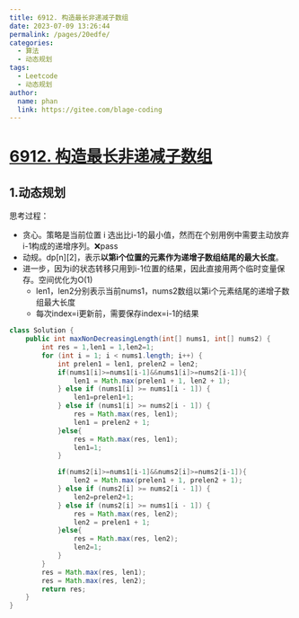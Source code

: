 ```yaml
---
title: 6912. 构造最长非递减子数组
date: 2023-07-09 13:26:44
permalink: /pages/20edfe/
categories:
  - 算法
  - 动态规划
tags:
  - Leetcode
  - 动态规划
author: 
  name: phan
  link: https://gitee.com/blage-coding
---
```

# [6912. 构造最长非递减子数组](https://leetcode.cn/problems/longest-non-decreasing-subarray-from-two-arrays/)

## 1.动态规划

思考过程：

- 贪心。策略是当前位置 i 选出比i-1的最小值，然而在个别用例中需要主动放弃i-1构成的递增序列。❌pass
- 动规。dp\[n\]\[2\]，表示**以第i个位置的元素作为递增子数组结尾的最大长度**。
- 进一步，因为i的状态转移只用到i-1位置的结果，因此直接用两个临时变量保存。空间优化为O(1)
  - len1，len2分别表示当前nums1，nums2数组以第i个元素结尾的递增子数组最大长度
  - 每次index=i更新前，需要保存index=i-1的结果

```java
class Solution {
    public int maxNonDecreasingLength(int[] nums1, int[] nums2) {
        int res = 1,len1 = 1,len2=1;
        for (int i = 1; i < nums1.length; i++) {
            int prelen1 = len1, prelen2 = len2;
            if(nums1[i]>=nums1[i-1]&&nums1[i]>=nums2[i-1]){
                len1 = Math.max(prelen1 + 1, len2 + 1);
            } else if (nums1[i] >= nums1[i - 1]) {
                len1=prelen1+1;
            } else if (nums1[i] >= nums2[i - 1]) {
                res = Math.max(res, len1);
                len1 = prelen2 + 1;
            }else{
                res = Math.max(res, len1);
                len1=1;
            }

            if(nums2[i]>=nums1[i-1]&&nums2[i]>=nums2[i-1]){
                len2 = Math.max(prelen1 + 1, prelen2 + 1);
            } else if (nums2[i] >= nums2[i - 1]) {
                len2=prelen2+1;
            } else if (nums2[i] >= nums1[i - 1]) {
                res = Math.max(res, len2);
                len2 = prelen1 + 1;
            }else{
                res = Math.max(res, len2);
                len2=1;
            }
        }
        res = Math.max(res, len1);
        res = Math.max(res, len2);
        return res;
    }
}
```